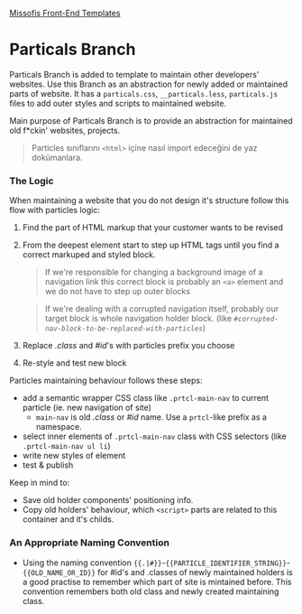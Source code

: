 [Missofis Front-End Templates](http://missofis.com)

# Particals Branch

Particals Branch is added to template to maintain other developers' websites. Use this Branch as an abstraction for newly added or maintained parts of website. It has a `particals.css`, `__particals.less`, `particals.js` files to add outer styles and scripts to maintained website.

Main purpose of Particals Branch is to provide an abstraction for maintained old f*ckin' websites, projects.

> Particles sınıflarını `<html>` içine nasıl import edeceğini de yaz dokümanlara. 

### The Logic

When maintaining a website that you do not design it's structure follow this flow with particles logic:

1. Find the part of HTML markup that your customer wants to be revised 
2. From the deepest element start to step up HTML tags until you find a correct markuped and styled block.

    > If we're responsible for changing a background image of a navigation link this correct block is probably an `<a>` element and we do not have to step up outer blocks
    
    > If we're dealing with a corrupted navigation itself, probably our target block is whole navigation holder block. (like _`#corrupted-nav-block-to-be-replaced-with-particles`_)
3. Replace _.class_ and _#id_'s with particles prefix you choose
4. Re-style and test new block

Particles maintaining behaviour follows these steps:

* add a semantic wrapper CSS class like `.prtcl-main-nav` to current particle (ie. new navigation of site)
    * `main-nav` is old _.class_ or _#id_ name. Use a `prtcl`-like prefix as a namespace.
* select inner elements of `.prtcl-main-nav` class with CSS selectors (like `.prtcl-main-nav ul li`)
* write new styles of element
* test & publish

Keep in mind to:

* Save old holder components' positioning info.
* Copy old holders' behaviour, which `<script>` parts are related to this container and it's childs.

### An Appropriate Naming Convention

* Using the naming convention `{{.|#}}`-`{{PARTICLE_IDENTIFIER_STRING}}`-`{{OLD_NAME_OR_ID}}` for #id's and .classes of newly maintained holders is a good practise to remember which part of site is mintained before. This convention remembers both old class and newly created maintaining class.















[url_missofis]: http://missofis.com  "we're missophisticated!"